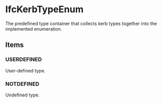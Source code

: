 # IfcKerbTypeEnum

The predefined type container that collects kerb types together into the implemented enumeration.
<!-- end of short definition -->


## Items

### USERDEFINED
User-defined type.

### NOTDEFINED
Undefined type.
